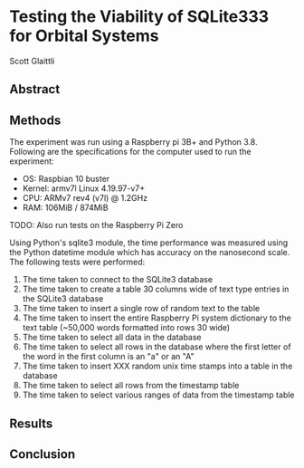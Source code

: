 # Testing the Viability of SQLite333 for Orbital Systems
Scott Glaittli

## Abstract

## Methods
The experiment was run using a Raspberry pi 3B+ and Python 3.8.  Following are the specifications for the computer used to run the experiment:

- OS: Raspbian 10 buster
- Kernel: armv7l Linux 4.19.97-v7+
- CPU: ARMv7 rev4 (v7l) @ 1.2GHz
- RAM: 106MiB / 874MiB

TODO: Also run tests on the Raspberry Pi Zero

Using Python's sqlite3 module, the time performance was measured using the Python datetime module which has accuracy on the nanosecond scale.  The following tests were performed:
1. The time taken to connect to the SQLite3 database
2. The time taken to create a table 30 columns wide of text type entries in the SQLite3 database 
3. The time taken to insert a single row of random text to the table
4. The time taken to insert the entire Raspberry Pi system dictionary to the text table (~50,000 words formatted into rows 30 wide)
5. The time taken to select all data in the database
6. The time taken to select all rows in the database where the first letter of the word in the first column is an "a" or an "A"
7. The time taken to insert XXX random unix time stamps into a table in the database
8. The time taken to select all rows from the timestamp table
9. The time taken to select various ranges of data from the timestamp table

## Results

## Conclusion
